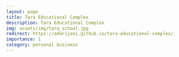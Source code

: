 ```yaml
---
layout: page
title: Tara Educational Complex
description: Tara Educational Complex
img: assets/img/tara_school.jpg
redirect: https://adarijani.github.io/tara-educational-complex/
importance: 1
category: personal business
---
```



